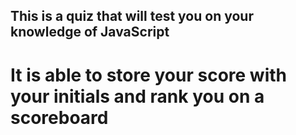 ## This is a quiz that will test you on your knowledge of JavaScript

# It is able to store your score with your initials and rank you on a scoreboard

